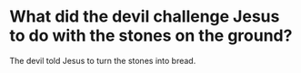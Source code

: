 # What did the devil challenge Jesus to do with the stones on the ground?

The devil told Jesus to turn the stones into bread.
